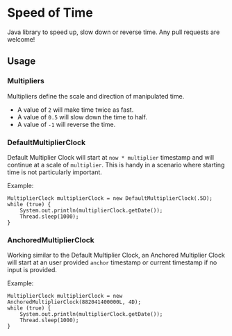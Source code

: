 # Speed of Time
Java library to speed up, slow down or reverse time. Any pull requests are welcome!

## Usage

### Multipliers

Multipliers define the scale and direction of manipulated time.
- A value of `2` will make time twice as fast.
- A value of `0.5` will slow down the time to half.
- A value of `-1` will reverse the time.

### DefaultMultiplierClock
Default Multiplier Clock will start at `now * multiplier` timestamp and will continue at a scale of `multiplier`. This is handy in a scenario where starting time is not particularly important.

Example:
```
MultiplierClock multiplierClock = new DefaultMultiplierClock(.5D);
while (true) {
    System.out.println(multiplierClock.getDate());
    Thread.sleep(1000);
}
```

### AnchoredMultiplierClock
Working similar to the Default Multiplier Clock, an Anchored Multiplier Clock will start at an user provided `anchor` timestamp or current timestamp if no input is provided.

Example:
```
MultiplierClock multiplierClock = new AnchoredMultiplierClock(882041400000L, 4D);
while (true) {
    System.out.println(multiplierClock.getDate());
    Thread.sleep(1000);
}
```
